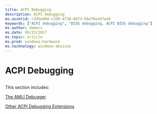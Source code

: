 ```yaml
---
title: ACPI Debugging
description: ACPI Debugging
ms.assetid: c3d5e404-c2d9-4f38-8473-66e76ea97ea9
keywords: ["ACPI debugging", "BIOS debugging, ACPI BIOS debugging"]
ms.author: domars
ms.date: 05/23/2017
ms.topic: article
ms.prod: windows-hardware
ms.technology: windows-devices
---
```


# ACPI Debugging


## <span id="ddk_acpi_debugging_dbg"></span><span id="DDK_ACPI_DEBUGGING_DBG"></span>


This section includes:

[The AMLI Debugger](the-amli-debugger.md)

[Other ACPI Debugging Extensions](other-acpi-debugging-extensions.md)

 

 






